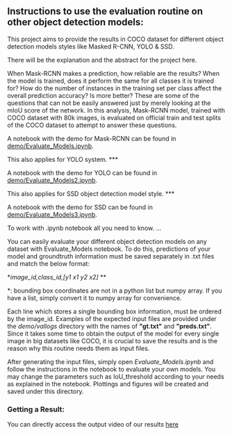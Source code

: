 ## Instructions to use the evaluation routine on other object detection models:

This project aims to provide the results in COCO dataset for different object detection models styles like Masked R-CNN, YOLO  & SSD.

There will be the explanation and the abstract for the project here.

When Mask-RCNN makes a prediction, how reliable are the results? When the model is trained, does it perform the same for all classes it is trained for? How do the number of instances in the training set per class affect the overall prediction accuracy? Is more better? These are some of the questions that can not be easily answered just by merely looking at the mIoU score of the network. In this analysis, Mask-RCNN model, trained with COCO dataset with 80k images, is evaluated on official train and test splits of the COCO dataset to attempt to answer these questions.

A notebook with the demo for Mask-RCNN can be found in [demo/Evaluate_Models.ipynb](demo/Evaluate_Models.ipynb).

This also applies for YOLO system. *** 

A notebook with the demo for YOLO can be found in [demo/Evaluate_Models2.ipynb](demo/Evaluate_Models.ipynb).

This also applies for SSD object detection model style. *** 

A notebook with the demo for SSD can be found in [demo/Evaluate_Models3.ipynb](demo/Evaluate_Models.ipynb).




To work with .ipynb notebook all you need to know. ...


You can easily evaluate your different object detection models on any dataset with Evaluate_Models notebook. To do this, predictions of your model and groundtruth information must be saved separately in .txt files and match the below format:



**image_id,class_id,[y1 x1 y2 x2]* **

*: bounding box coordinates are not in a python list but numpy array. If you have a list, simply convert it to numpy array for convenience.


Each line which stores a single bounding box information, must be ordered by the image_id. Examples of the expected input files are provided under the *demo/vallogs* directory with the names of **"gt.txt"** and **"preds.txt"**. Since it takes some time to obtain the output of the model for every single image in big datasets like COCO, it is crucial to save the results and  is the reason why this routine needs them as input files.

After generating the input files, simply open *Evaluate_Models.ipynb* and follow the instructions in the notebook to evaluate your own models. You may change the parameters such as IoU_threshold according to your needs as explained in the notebook. Plottings and figures will be created and saved under this directory.


### Getting a Result:

You can directly access the output video of our results [here](output.avi)

